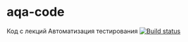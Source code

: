 # aqa-code
Код с лекций Автоматизация тестирования
[![Build status](https://ci.appveyor.com/api/projects/status/kow14l5avsr6lxlf/branch/main?svg=true)](https://ci.appveyor.com/project/Kislitsina-Maria/api-2nd/branch/main)


